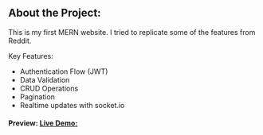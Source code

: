 ## About the Project:

This is my first MERN website. I tried to replicate some of the features
from Reddit.

Key Features:

- Authentication Flow (JWT)
- Data Validation
- CRUD Operations
- Pagination
- Realtime updates with socket.io

#### Preview: [Live Demo:](https://rclonemern.herokuapp.com/)
